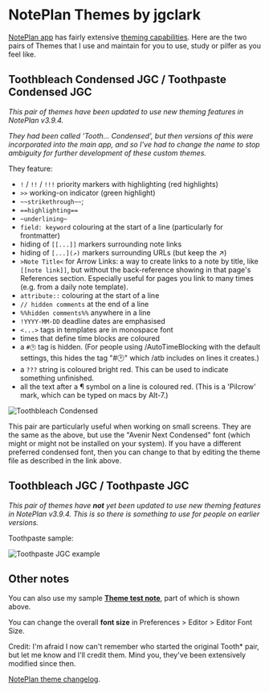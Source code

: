 # NotePlan Themes by jgclark

[NotePlan app](https://noteplan.co/) has fairly extensive [theming capabilities](https://help.noteplan.co/article/44-customize-themes). Here are the two pairs of Themes that I use and maintain for you to use, study or pilfer as you feel like.

## Toothbleach Condensed JGC / Toothpaste Condensed JGC
*This pair of themes have been updated to use new theming features in NotePlan v3.9.4.*

*They had been called 'Tooth... Condensed', but then versions of this were incorporated into the main app, and so I've had to change the name to stop ambiguity for further development of these custom themes.*

They feature:
- `!` / `!!` / `!!!` priority markers with highlighting (red highlights)
- `>>` working-on indicator (green highlight)
- `~~strikethrough~~`;
- `==highlighting==`
- `~underlining~`
- `field: keyword` colouring at the start of a line (particularly for frontmatter)
- hiding of `[[...]]` markers surrounding note links
- hiding of `[...](↗︎)` markers surrounding URLs (but keep the ↗︎)
- `>Note Title<` for Arrow Links: a way to create links to a note by title, like `[[note link]]`, but without the back-reference showing in that page's References section. Especially useful for pages you link to many times (e.g. from a daily note template).
- `attribute::` colouring at the start of a line
- `// hidden comments` at the end of a line
- `%%hidden comments%%` anywhere in a line
- `!YYYY-MM-DD` deadline dates are emphasised
- `<...>` tags in templates are in monospace font
- times that define time blocks are coloured
- a `#🕑` tag is hidden. (For people using /AutoTimeBlocking with the default settings, this hides the tag "#🕑" which /atb includes on lines it creates.)
- a `???` string is coloured bright red. This can be used to indicate something unfinished.
- all the text after a ¶ symbol on a line is coloured red. (This is a 'Pilcrow' mark, which can be typed on macs by Alt-7.)

![Toothbleach Condensed](toothbleach-condensed-JGC.png)

This pair are particularly useful when working on small screens. They are the same as the above, but use the "Avenir Next Condensed" font (which might or might not be installed on your system). If you have a different preferred condensed font, then you can change to that by editing the theme file as described in the link above.

## Toothbleach JGC / Toothpaste JGC
*This pair of themes have **not** yet been updated to use new theming features in NotePlan v3.9.4. This is so there is something to use for people on earlier versions.*

Toothpaste sample:

![Toothpaste JGC example](toothpaste-sample.png)

## Other notes
You can also use my sample **[Theme test note](https://noteplan.co/n/D38E5E06-959F-4570-9253-C7142C76EF02)**, part of which is shown above.

You can change the overall **font size** in Preferences > Editor > Editor Font Size.

Credit: I'm afraid I now can't remember who started the original Tooth* pair, but let me know and I'll credit them. Mind you, they've been extensively modified since then.

[NotePlan theme changelog](https://help.noteplan.co/article/211-theme-changelog).